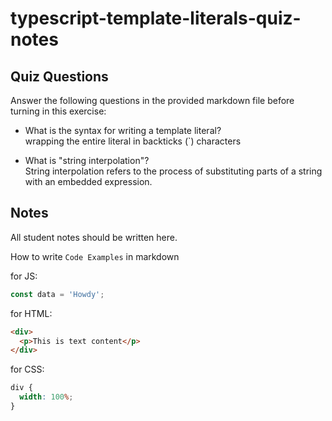 # typescript-template-literals-quiz-notes

## Quiz Questions

Answer the following questions in the provided markdown file before turning in this exercise:

- What is the syntax for writing a template literal?<br/>
  wrapping the entire literal in backticks (`) characters<br/>

- What is "string interpolation"?<br/>
  String interpolation refers to the process of substituting parts of a string with an embedded expression.<br/>

## Notes

All student notes should be written here.

How to write `Code Examples` in markdown

for JS:

```javascript
const data = 'Howdy';
```

for HTML:

```html
<div>
  <p>This is text content</p>
</div>
```

for CSS:

```css
div {
  width: 100%;
}
```
